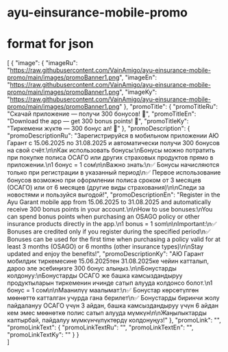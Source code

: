 # ayu-einsurance-mobile-promo 
# format for json 
[
  {
    "image": {
      "imageRu": "https://raw.githubusercontent.com/VainAmigo/ayu-einsurance-mobile-promo/main/images/promoBanner1.png",
      "imageEn": "https://raw.githubusercontent.com/VainAmigo/ayu-einsurance-mobile-promo/main/images/promoBanner1.png",
      "imageKy": "https://raw.githubusercontent.com/VainAmigo/ayu-einsurance-mobile-promo/main/images/promoBanner1.png"
    },
    "promoTitle": {
      "promoTitleRu": "Скачай приложение — получи 300 бонусов! 🎁",
      "promoTitleEn": "Download the app — get 300 bonus points! 🎁",
      "promoTitleKy": "Тиркемени жүктө — 300 бонус ал! 🎁"
    },
    "promoDescription": {
      "promoDescriptionRu": "Зарегистрируйся в мобильном приложении АЮ Гарант с 15.06.2025 по 31.08.2025 и автоматически получи 300 бонусов на свой счёт.\n\nКак использовать бонусы:\nБонусы можно потратить при покупке полиса ОСАГО или других страховых продуктов прямо в приложении.\n1 бонус = 1 сом\n\nВажно знать:\n✅ Бонусы начисляются только при регистрации в указанный период\n✅ Первое использование бонусов возможно при оформлении полиса сроком от 3 месяцев (ОСАГО) или от 6 месяцев (другие виды страхования)\n\nСледи за новостями и пользуйся выгодой!",
      "promoDescriptionEn": "Register in the Ayu Garant mobile app from 15.06.2025 to 31.08.2025 and automatically receive 300 bonus points in your account.\n\nHow to use bonuses:\nYou can spend bonus points when purchasing an OSAGO policy or other insurance products directly in the app.\n1 bonus = 1 som\n\nImportant:\n✅ Bonuses are credited only if you register during the specified period\n✅ Bonuses can be used for the first time when purchasing a policy valid for at least 3 months (OSAGO) or 6 months (other insurance types)\n\nStay updated and enjoy the benefits!",
      "promoDescriptionKy": "АЮ Гарант мобилдик тиркемесине 15.06.2025тен 31.08.2025ке чейин катталып, дароо эле эсебиңизге 300 бонус алыңыз.\n\nБонустарды колдонуу:\nБонустарды ОСАГО же башка камсыздандыруу продуктыларын тиркеменин ичинде сатып алууда колдонсо болот.\n1 бонус = 1 сом\n\nМаанилүү маалымат:\n✅ Бонустар көрсөтүлгөн мөөнөттө катталган учурда гана берилет\n✅ Бонустарды биринчи жолу пайдалануу ОСАГО үчүн 3 айдан, башка камсыздандыруу үчүн 6 айдан кем эмес мөөнөткө полис сатып алууда мүмкүн\n\nЖаңылыктарды калтырбай, пайдалуу мүмкүнчүлүктөрдү колдонуңуз!"
    },
    "promoLink": "",
    "promoLinkText": {
      "promoLinkTextRu": "",
      "promoLinkTextEn": "",
      "promoLinkTextKy": ""
    }
  }  
]
